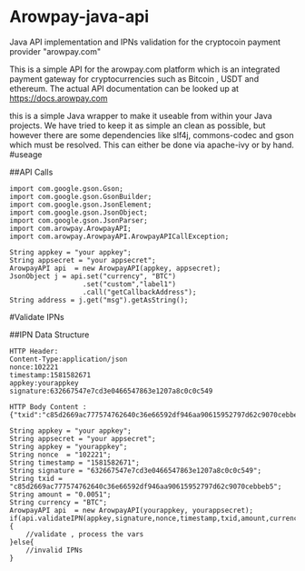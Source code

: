 # Arowpay-java-api
Java API implementation and IPNs validation for the cryptocoin payment provider "arowpay.com"

This is a simple API for the arowpay.com platform which is an integrated payment gateway for cryptocurrencies such as Bitcoin , USDT and ethereum. The actual API documentation can be looked up at https://docs.arowpay.com

this is a simple Java wrapper to make it useable from within your Java projects. We have tried to keep it as 
simple an clean as possible, but however there are some dependencies like slf4j, commons-codec and gson which must be resolved.
This can either be done via apache-ivy or by hand. 
#useage

##API Calls
````
import com.google.gson.Gson;
import com.google.gson.GsonBuilder;
import com.google.gson.JsonElement;
import com.google.gson.JsonObject;
import com.google.gson.JsonParser;
import com.arowpay.ArowpayAPI;
import com.arowpay.ArowpayAPI.ArowpayAPICallException;

String appkey = "your appkey";
String appsecret = "your appsecret";
ArowpayAPI api  = new ArowpayAPI(appkey, appsecret);
JsonObject j = api.set("currency", "BTC")
		          .set("custom","label1")
		          .call("getCallbackAddress");
String address = j.get("msg").getAsString();
````

#Validate IPNs

##IPN Data Structure

````
HTTP Header:
Content-Type:application/json
nonce:102221
timestamp:1581582671
appkey:yourappkey
signature:632667547e7cd3e0466547863e1207a8c0c0c549

HTTP Body Content :
{"txid":"c85d2669ac777574762640c36e66592df946aa90615952797d62c9070cebbeb5","address":"1PJb6kLcZjUeq4fkKJ6ubDnEbx8ELJyRfd","amount":"0.0051","currency":"BTC","time":1581582672,"custom":"yourcustomstrings"}
````

````
String appkey = "your appkey";
String appsecret = "your appsecret";
String appkey = "yourappkey";
String nonce  = "102221";
String timestamp = "1581582671";
String signature = "632667547e7cd3e0466547863e1207a8c0c0c549";
String txid = "c85d2669ac777574762640c36e66592df946aa90615952797d62c9070cebbeb5";
String amount = "0.0051";
String currency = "BTC";
ArowpayAPI api  = new ArowpayAPI(yourappkey, yourappsecret);
if(api.validateIPN(appkey,signature,nonce,timestamp,txid,amount,currency)){
    //validate , process the vars
}else{
	//invalid IPNs 
}



````
